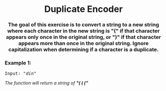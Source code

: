 <div align = "center">

# Duplicate Encoder

</div>

<div align = "center">
  
<h3>The goal of this exercise is to convert a string to a new string where each character in the new string is "(" if that character appears only once in the original string, or ")" if that character appears more than once in the original string. Ignore capitalization when determining if a character is a duplicate.</h3>

  </div>

<h3>Example 1:</h3>
<pre>
Input: <em>"din"</em>
</pre>

<p>

<em>The function will return a string of <strong>"(&nbsp;(&nbsp;("</strong>
</em>

</p>
